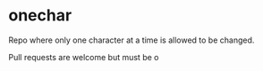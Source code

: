 # onechar

Repo where only one character at a time is allowed to be changed.

Pull requests are welcome but must be o
